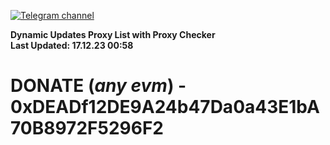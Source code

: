 [![Telegram channel](https://img.shields.io/endpoint?url=https://runkit.io/damiankrawczyk/telegram-badge/branches/master?url=https://t.me/n4z4v0d)](https://t.me/n4z4v0d) 

**Dynamic Updates Proxy List with Proxy Checker**  
**Last Updated: 17.12.23 00:58**

# DONATE (_any evm_) - 0xDEADf12DE9A24b47Da0a43E1bA70B8972F5296F2
